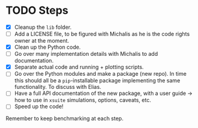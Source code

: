# TODO Steps

- [X] Cleanup the `lib` folder.
- [ ] Add a LICENSE file, to be figured with Michalis as he is the code rights owner at the moment.
- [X] Clean up the Python code.
- [ ] Go over many implementation details with Michalis to add documentation.
- [X] Separate actual code and running + plotting scripts.
- [ ] Go over the Python modules and make a package (new repo). In time this should all be a `pip`-installable package implementing the same functionality. To discuss with Elias.
- [ ] Have a full API documentation of the new package, with a user guide -> how to use in `xsuite` simulations, options, caveats, etc.
- [ ] Speed up the code!

Remember to keep benchmarking at each step.